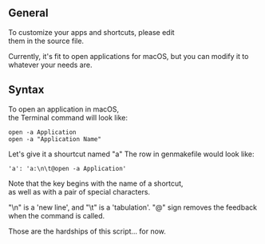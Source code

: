 ## General

To customize your apps and shortcuts, please edit  
them in the source file.  

Currently, it's fit to open applications for macOS,
but you can modify it to whatever your needs are.

## Syntax

To open an application in macOS,  
the Terminal command will look like:  

    open -a Application  
    open -a "Application Name"  

Let's give it a shourtcut named "a"
The row in genmakefile would look like:

    'a': 'a:\n\t@open -a Application'

Note that the key begins with the name of a shortcut,  
as well as with a pair of special characters.

"\\n" is a 'new line', and "\\t" is a 'tabulation'.
"@" sign removes the feedback when the command is called.

Those are the hardships of this script... for now.  